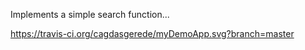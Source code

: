 Implements a simple search function...

https://travis-ci.org/cagdasgerede/myDemoApp.svg?branch=master
